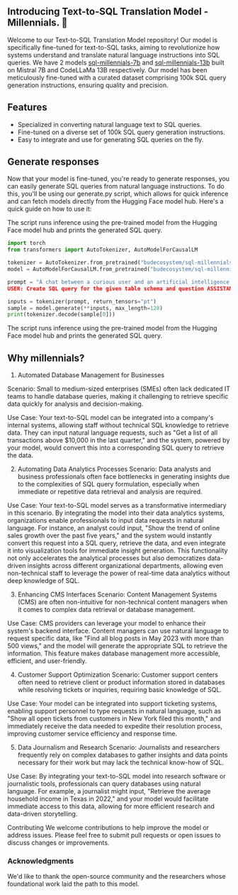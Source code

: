 
## Introducing Text-to-SQL Translation Model - Millennials. 🎉

Welcome to our Text-to-SQL Translation Model repository! Our model is specifically fine-tuned for text-to-SQL tasks, aiming to revolutionize how systems understand and translate natural language instructions into SQL queries. We have 2 models [sql-millennials-7b](https://huggingface.co/budecosystem/sql-millennials-7b) and [sql-millennials-13b](https://huggingface.co/budecosystem/sql-millennials-13b) built on Mistral 7B and CodeLLaMa 13B respectively. Our model has been meticulously fine-tuned with a curated dataset comprising 100k SQL query generation instructions, ensuring quality and precision.

## Features

* Specialized in converting natural language text to SQL queries.
* Fine-tuned on a diverse set of 100k SQL query generation instructions.
* Easy to integrate and use for generating SQL queries on the fly.

## Generate responses

Now that your model is fine-tuned, you're ready to generate responses, you can easily generate SQL queries from natural language instructions. To do this, you'll be using our generate.py script, which allows for quick inference and can fetch models directly from the Hugging Face model hub.
Here's a quick guide on how to use it:

The script runs inference using the pre-trained model from the Hugging Face model hub and prints the generated SQL query.


```python
import torch
from transformers import AutoTokenizer, AutoModelForCausalLM

tokenizer = AutoTokenizer.from_pretrained("budecosystem/sql-millennials-13b")
model = AutoModelForCausalLM.from_pretrained("budecosystem/sql-millennials-13b")

prompt = "A chat between a curious user and an artificial intelligence assistant. The assistant gives helpful, detailed, and polite answers to the user's questions.
USER: Create SQL query for the given table schema and question ASSISTANT:"

inputs = tokenizer(prompt, return_tensors="pt")
sample = model.generate(**inputs, max_length=128)
print(tokenizer.decode(sample[0]))

```
The script runs inference using the pre-trained model from the Hugging Face model hub and prints the generated SQL query.



## Why millennials?

1. Automated Database Management for Businesses

Scenario: Small to medium-sized enterprises (SMEs) often lack dedicated IT teams to handle database queries, making it challenging to retrieve specific data quickly for analysis and decision-making.

Use Case: Your text-to-SQL model can be integrated into a company's internal systems, allowing staff without technical SQL knowledge to retrieve data. They can input natural language requests, such as "Get a list of all transactions above $10,000 in the last quarter," and the system, powered by your model, would convert this into a corresponding SQL query to retrieve the data.

2. Automating Data Analytics Processes
Scenario: Data analysts and business professionals often face bottlenecks in generating insights due to the complexities of SQL query formulation, especially when immediate or repetitive data retrieval and analysis are required.

Use Case: Your text-to-SQL model serves as a transformative intermediary in this scenario. By integrating the model into their data analytics systems, organizations enable professionals to input data requests in natural language. For instance, an analyst could input, "Show the trend of online sales growth over the past five years," and the system would instantly convert this request into a SQL query, retrieve the data, and even integrate it into visualization tools for immediate insight generation. This functionality not only accelerates the analytical processes but also democratizes data-driven insights across different organizational departments, allowing even non-technical staff to leverage the power of real-time data analytics without deep knowledge of SQL.

3. Enhancing CMS Interfaces
Scenario: Content Management Systems (CMS) are often non-intuitive for non-technical content managers when it comes to complex data retrieval or database management.

Use Case: CMS providers can leverage your model to enhance their system's backend interface. Content managers can use natural language to request specific data, like "Find all blog posts in May 2023 with more than 500 views," and the model will generate the appropriate SQL to retrieve the information. This feature makes database management more accessible, efficient, and user-friendly.

4. Customer Support Optimization
Scenario: Customer support centers often need to retrieve client or product information stored in databases while resolving tickets or inquiries, requiring basic knowledge of SQL.

Use Case: Your model can be integrated into support ticketing systems, enabling support personnel to type requests in natural language, such as "Show all open tickets from customers in New York filed this month," and immediately receive the data needed to expedite their resolution process, improving customer service efficiency and response time.

5. Data Journalism and Research
Scenario: Journalists and researchers frequently rely on complex databases to gather insights and data points necessary for their work but may lack the technical know-how of SQL.

Use Case: By integrating your text-to-SQL model into research software or journalistic tools, professionals can query databases using natural language. For example, a journalist might input, "Retrieve the average household income in Texas in 2022," and your model would facilitate immediate access to this data, allowing for more efficient research and data-driven storytelling.


Contributing
We welcome contributions to help improve the model or address issues. Please feel free to submit pull requests or open issues to discuss changes or improvements.


### Acknowledgments

We'd like to thank the open-source community and the researchers whose foundational work laid the path to this  model.
